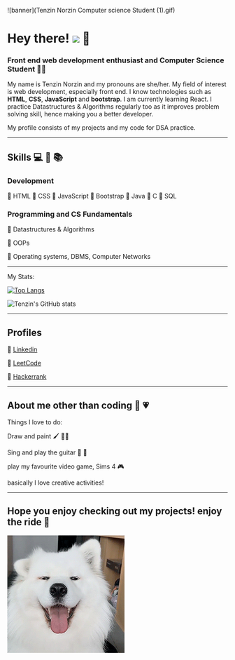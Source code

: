 ![banner](Tenzin Norzin Computer science Student (1).gif)
#             Hey there! <img src="https://raw.githubusercontent.com/MartinHeinz/MartinHeinz/master/wave.gif" width="30px"> :yellow_heart:	
### Front end web development enthusiast and Computer Science Student :woman_technologist:	
My name is Tenzin Norzin and my pronouns are she/her. My field of interest is web development, especially front end. I know technologies such as **HTML**, **CSS**, **JavaScript** and **bootstrap**. I am currently learning React. I practice Datastructures & Algorithms regularly too as it improves problem solving skill, hence making you a better developer.

My profile consists of my projects and my code for DSA practice. 

<hr>

## Skills :computer:	:hammer:	:books:
### Development
:small_orange_diamond:	HTML
:small_orange_diamond:	CSS
:small_orange_diamond:	JavaScript
:small_orange_diamond:	Bootstrap
:small_orange_diamond:	Java
:small_orange_diamond:	C
:small_orange_diamond:	SQL

### Programming and CS Fundamentals
:small_orange_diamond:	Datastructures & Algorithms           

:small_orange_diamond:	OOPs

:small_orange_diamond:	Operating systems, DBMS, Computer Networks

<hr>

My Stats:

[![Top Langs](https://github-readme-stats.vercel.app/api/top-langs/?username=tenzinnorzin&layout=compact&theme=omni)](https://github.com/anuraghazra/github-readme-stats)


![Tenzin's GitHub stats](https://github-readme-stats.vercel.app/api?username=tenzinnorzin&theme=omni&show_icons=true)

<hr>

## Profiles
:small_orange_diamond:	[Linkedin](https://www.linkedin.com/in/norzin-tenzin)

:small_orange_diamond:  [LeetCode](https://leetcode.com/tenzinnorzin/)

:small_orange_diamond:  [Hackerrank](https://www.hackerrank.com/tenzinnorzin2000)
 
<hr>

## About me other than coding 	:tulip:	:heartpulse:	
Things I love to do:

Draw and paint :paintbrush:	:man_artist:	

Sing and play the guitar :microphone:	:guitar:	

play my favourite video game, Sims 4 :video_game:	

basically I love creative activities! 

<hr>

## Hope you enjoy checking out my projects! enjoy the ride :love_letter:	

![good boi enjoying the ride](fxTX.gif)
